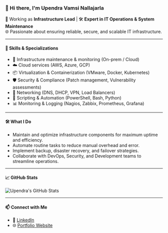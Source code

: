 ### 👋 Hi there, I'm Upendra Vamsi Nallajarla

💼 Working as **Infrastructure Lead** |  🛠️ **Expert in IT Operations & System Maintenance**  
🌐 Passionate about ensuring reliable, secure, and scalable IT infrastructure.

---

#### 🧰 Skills & Specializations
- 🔧 Infrastructure maintenance & monitoring (On-prem / Cloud)
- ☁️ Cloud services (AWS, Azure, GCP)
- 📦 Virtualization & Containerization (VMware, Docker, Kubernetes)
- 🛡️ Security & Compliance (Patch management, Vulnerability assessments)
- 📡 Networking (DNS, DHCP, VPN, Load Balancers)
- 📝 Scripting & Automation (PowerShell, Bash, Python)
- 📊 Monitoring & Logging (Nagios, Zabbix, Prometheus, Grafana)

---

#### 🛠️ What I Do
- Maintain and optimize infrastructure components for maximum uptime and efficiency.
- Automate routine tasks to reduce manual overhead and error.
- Implement backup, disaster recovery, and failover strategies.
- Collaborate with DevOps, Security, and Development teams to streamline operations.

---

#### 📈 GitHub Stats
<!-- GitHub Readme Stats link (optional) -->
![Upendra's GitHub Stats](https://github-readme-stats.vercel.app/api?username=vamsinallajarla&show_icons=true&theme=tokyonight)

---

#### 📫 Connect with Me
- 💼 [LinkedIn](https://www.linkedin.com/in/vamsinallajarla/)
- 🌐 [Portfolio Website](https://vamsinallajarla.github.io)
